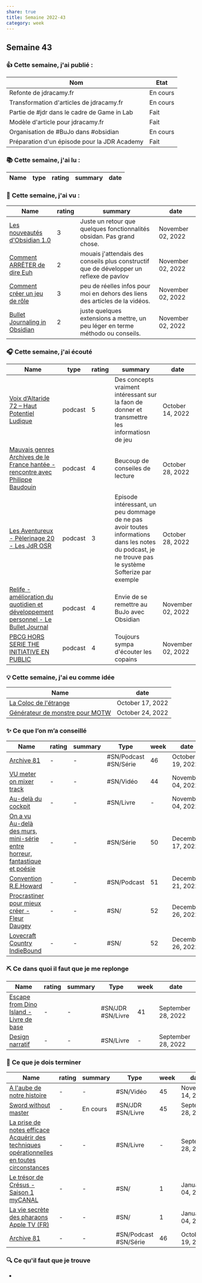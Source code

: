```yaml
---
share: true 
title: Semaine 2022-43
category: week
---
```

## Semaine 43

### 👍 **Cette semaine, j'ai publié :**

| Nom                                          | Etat     |
| -------------------------------------------- | -------- |
| Refonte de jdracamy.fr                       | En cours |
| Transformation d'articles de jdracamy.fr     | En cours |
| Partie de #jdr dans le cadre de Game in Lab  | Fait     |
| Modèle d'article pour jdracamy.fr            | Fait     |
| Organisation de #BuJo dans #obsidian         | En cours |
| Préparation d'un épisode pour la JDR Academy | Fait     |

### 📚 **Cette semaine, j'ai lu :**

| Name | type | rating | summary | date |
| ---- | ---- | ------ | ------- | ---- |


### 🍿 **Cette semaine, j'ai vu :**

| Name                                                                                               | rating | summary                                                                                 | date              |
| -------------------------------------------------------------------------------------------------- | ------ | --------------------------------------------------------------------------------------- | ----------------- |
| [Les nouveautés d'Obsidian 1.0](../source/Les%20nouveaut%C3%A9s%20d'Obsidian%201.0.md) | 3      | Juste un retour que quelques fonctionnalités obsidan. Pas grand chose.                  | November 02, 2022 |
| [Comment ARRÊTER de dire Euh](../source/Comment%20ARR%C3%8ATER%20de%20dire%20Euh.md)     | 2      | mouais j'attendais des conseils plus constructif que de développer un reflexe de pavlov | November 02, 2022 |
| [Comment créer un jeu de rôle](../source/Comment%20cr%C3%A9er%20un%20jeu%20de%20r%C3%B4le.md)   | 3      | peu de réelles infos pour moi en dehors des liens des articles de la vidéos.            | November 02, 2022 |
| [Bullet Journaling in Obsidian](../source/Bullet%20Journaling%20in%20Obsidian.md) | 2      | juste quelques extensions a mettre, un peu léger en terme méthodo ou conseils.          | November 02, 2022 |


### 🎧 **Cette semaine, j'ai écouté** 

| Name                                                                                                                                                                                                   | type    | rating | summary                                                                                                                                              | date              |
| ------------------------------------------------------------------------------------------------------------------------------------------------------------------------------------------------------ | ------- | ------ | ---------------------------------------------------------------------------------------------------------------------------------------------------- | ----------------- |
| [Voix d’Altaride 72 – Haut Potentiel Ludique](../source/Voix%20d%E2%80%99Altaride%2072%20%E2%80%93%20Haut%20Potentiel%20Ludique.md)                                                                       | podcast | 5      | Des concepts vraiment intéressant sur la faon de donner et transmettre les informatiosn de jeu                                                       | October 14, 2022  |
| [Mauvais genres Archives de le France hantée - rencontre avec Philippe Baudouin](../source/Mauvais%20genres%20Archives%20de%20le%20France%20hant%C3%A9e%20-%20rencontre%20avec%20Philippe%20Baudouin.md) | podcast | 4      | Beucoup de conseiles de lecture                                                                                                                      | October 28, 2022  |
| [Les Aventureux - Pèlerinage 20 - Les JdR OSR](../source/Les%20Aventureux%20-%20P%C3%A8lerinage%2020%20-%20Les%20JdR%20OSR.md)                                                                     | podcast | 3      | Episode intéressant, un peu dommage de ne pas avoir toutes informations dans les notes du podcast, je ne trouve pas le système Softerize par exemple | October 28, 2022  |
| [Relife - amélioration du quotidien et développement personnel - Le Bullet Journal](../source/Relife%20-%20am%C3%A9lioration%20du%20quotidien%20et%20d%C3%A9veloppement%20personnel%20-%20Le%20Bullet%20Journal.md)   | podcast | 4      | Envie de se remettre au BuJo avec Obsidian                                                                                                           | November 02, 2022 |
| [PBCG HORS SERIE THE INITIATIVE EN PUBLIC](../source/PBCG%20HORS%20SERIE%20THE%20INITIATIVE%20EN%20PUBLIC.md)                                                                                     | podcast | 4      | Toujours sympa d'écouter les copains                                                                                                                 | November 02, 2022 |


### 💡 **Cette semaine, j'ai eu comme idée**

| Name                                                                                                                      | date             |
| ------------------------------------------------------------------------------------------------------------------------- | ---------------- |
| [La Coloc de l'étrange](../projets/colloc_etrange/La%20Coloc%20de%20l'%C3%A9trange.md) | October 17, 2022 |
| [Générateur de monstre pour MOTW](../source/G%C3%A9n%C3%A9rateur%20de%20monstre%20pour%20MOTW.md)             | October 24, 2022 |


### ✨ **Ce que l’on m’a conseillé**

| Name                                                                                                                                                                            | rating | summary | Type                  | week | date              |
| ------------------------------------------------------------------------------------------------------------------------------------------------------------------------------- | ------ | ------- | --------------------- | ---- | ----------------- |
| [Archive 81](../source/Archive%2081.md)                                                                                                                    | \-     | \-      | #SN/Podcast #SN/Série | 46   | October 19, 2022  |
| [VU meter on mixer track](../source/VU%20meter%20on%20mixer%20track.md)                                                                                          | \-     | \-      | #SN/Vidéo             | 44   | November 04, 2022 |
| [Au-delà du cockpit](Au-del%C3%A0%20du%20cockpit.md)                                                                                                    | \-     | \-      | #SN/Livre             | \-   | November 04, 2022 |
| [On a vu Au-delà des murs, mini-série entre horreur, fantastique et poésie](../source/On%20a%20vu%20Au-del%C3%A0%20des%20murs,%20mini-s%C3%A9rie%20entre%20horreur,%20fantastique%20et%20po%C3%A9sie.md) | \-     | \-      | #SN/Série             | 50   | December 17, 2022 |
| [Convention R.E.Howard](../source/Convention%20R.E.Howard.md)                                                                                                         | \-     | \-      | #SN/Podcast           | 51   | December 21, 2022 |
| [Procrastiner pour mieux créer - Fleur Daugey](../source/Procrastiner%20pour%20mieux%20cr%C3%A9er%20-%20Fleur%20Daugey.md)                                                           | \-     | \-      | #SN/                  | 52   | December 26, 2022 |
| [Lovecraft Country  IndieBound](../source/Lovecraft%20Country%20%20IndieBound.md)                                                                                         | \-     | \-      | #SN/                  | 52   | December 26, 2022 |


### ⛏️ **Ce dans quoi il faut que je me replonge**

| Name                                                                                                                   | rating | summary | Type              | week | date               |
| ---------------------------------------------------------------------------------------------------------------------- | ------ | ------- | ----------------- | ---- | ------------------ |
| [Escape from Dino Island - Livre de base](Escape%20from%20Dino%20Island%20-%20Livre%20de%20base.md) | \-     | \-      | #SN/JDR #SN/Livre | 41   | September 28, 2022 |
| [Design narratif](Design%20narratif.md)                                                 | \-     | \-      | #SN/Livre         | \-   | September 28, 2022 |

### 🏁 **Ce que je dois terminer**

| Name                                                                                                                                                                                                                         | rating | summary  | Type                  | week | date               |
| ---------------------------------------------------------------------------------------------------------------------------------------------------------------------------------------------------------------------------- | ------ | -------- | --------------------- | ---- | ------------------ |
| [A l'aube de notre histoire](../source/A%20l'aube%20de%20notre%20histoire.md)                                                                                                                                 | \-     | \-       | #SN/Vidéo             | 45   | November 14, 2022  |
| [Sword without master](../source/Sword%20without%20master.md)                                                                                                                                                   | \-     | En cours | #SN/JDR #SN/Livre     | 45   | September 28, 2022 |
| [La prise de notes efficace Acquérir des techniques opérationnelles en toutes circonstances](La%20prise%20de%20notes%20efficace%20Acqu%C3%A9rir%20des%20techniques%20op%C3%A9rationnelles%20en%20toutes%20circonstances.md) | \-     | \-       | #SN/Livre             | \-   | September 28, 2022 |
| [Le trésor de Crésus - Saison 1  myCANAL](../source/Le%20tr%C3%A9sor%20de%20Cr%C3%A9sus%20-%20Saison%201%20%20myCANAL.md)                                                                                                               | \-     | \-       | #SN/                  | 1    | January 04, 2023   |
| [La vie secrète des pharaons  Apple TV (FR)](9999%20Inbox/in%20progress/La%20vie%20secr%C3%A8te%20des%20pharaons%20%20Apple%20TV%20(FR).md)                                                                                                         | \-     | \-       | #SN/                  | 1    | January 04, 2023   |
| [Archive 81](../source/Archive%2081.md)                                                                                                                                                                 | \-     | \-       | #SN/Podcast #SN/Série | 46   | October 19, 2022   |


### 🔍 **Ce qu'il faut que je trouve**
- 